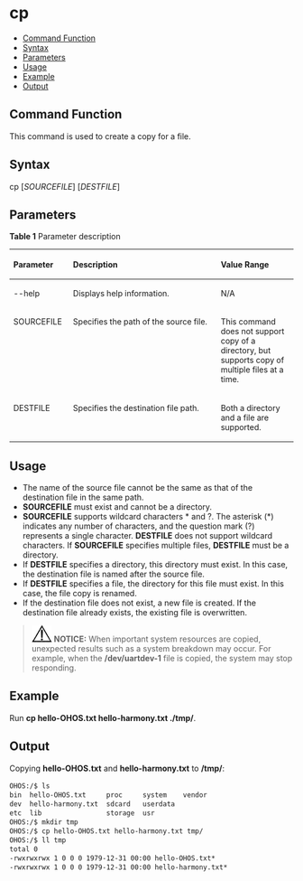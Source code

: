 # cp<a name="EN-US_TOPIC_0000001133846484"></a>

-   [Command Function](#section6841203041513)
-   [Syntax](#section24286359150)
-   [Parameters](#section558617385152)
-   [Usage](#section16128156162)
-   [Example](#section19354171211618)
-   [Output](#section16754183195914)

## Command Function<a name="section6841203041513"></a>

This command is used to create a copy for a file.

## Syntax<a name="section24286359150"></a>

cp \[_SOURCEFILE_\] \[_DESTFILE_\]

## Parameters<a name="section558617385152"></a>

**Table  1**  Parameter description

<a name="table1130mcpsimp"></a>
<table><thead align="left"><tr id="row1136mcpsimp"><th class="cellrowborder" valign="top" width="21%" id="mcps1.2.4.1.1"><p id="p1138mcpsimp"><a name="p1138mcpsimp"></a><a name="p1138mcpsimp"></a><strong id="b203611832412"><a name="b203611832412"></a><a name="b203611832412"></a>Parameter</strong></p>
</th>
<th class="cellrowborder" valign="top" width="52%" id="mcps1.2.4.1.2"><p id="p1140mcpsimp"><a name="p1140mcpsimp"></a><a name="p1140mcpsimp"></a><strong id="b1170512342014"><a name="b1170512342014"></a><a name="b1170512342014"></a>Description</strong></p>
</th>
<th class="cellrowborder" valign="top" width="27%" id="mcps1.2.4.1.3"><p id="p1142mcpsimp"><a name="p1142mcpsimp"></a><a name="p1142mcpsimp"></a><strong id="b173835351418"><a name="b173835351418"></a><a name="b173835351418"></a>Value Range</strong></p>
</th>
</tr>
</thead>
<tbody><tr id="row217620816236"><td class="cellrowborder" valign="top" width="21%" headers="mcps1.2.4.1.1 "><p id="p181687832310"><a name="p181687832310"></a><a name="p181687832310"></a>--help</p>
</td>
<td class="cellrowborder" valign="top" width="52%" headers="mcps1.2.4.1.2 "><p id="p181687882317"><a name="p181687882317"></a><a name="p181687882317"></a>Displays help information.</p>
</td>
<td class="cellrowborder" valign="top" width="27%" headers="mcps1.2.4.1.3 "><p id="p18168118182312"><a name="p18168118182312"></a><a name="p18168118182312"></a>N/A</p>
</td>
</tr>
<tr id="row1417648122313"><td class="cellrowborder" valign="top" width="21%" headers="mcps1.2.4.1.1 "><p id="p516816822316"><a name="p516816822316"></a><a name="p516816822316"></a>SOURCEFILE</p>
</td>
<td class="cellrowborder" valign="top" width="52%" headers="mcps1.2.4.1.2 "><p id="p81686862314"><a name="p81686862314"></a><a name="p81686862314"></a>Specifies the path of the source file.</p>
</td>
<td class="cellrowborder" valign="top" width="27%" headers="mcps1.2.4.1.3 "><p id="p1016811862312"><a name="p1016811862312"></a><a name="p1016811862312"></a>This command does not support copy of a directory, but supports copy of multiple files at a time.</p>
</td>
</tr>
<tr id="row191761384231"><td class="cellrowborder" valign="top" width="21%" headers="mcps1.2.4.1.1 "><p id="p13168880235"><a name="p13168880235"></a><a name="p13168880235"></a>DESTFILE</p>
</td>
<td class="cellrowborder" valign="top" width="52%" headers="mcps1.2.4.1.2 "><p id="p9168789231"><a name="p9168789231"></a><a name="p9168789231"></a>Specifies the destination file path.</p>
</td>
<td class="cellrowborder" valign="top" width="27%" headers="mcps1.2.4.1.3 "><p id="p316810810235"><a name="p316810810235"></a><a name="p316810810235"></a>Both a directory and a file are supported.</p>
</td>
</tr>
</tbody>
</table>

## Usage<a name="section16128156162"></a>

-   The name of the source file cannot be the same as that of the destination file in the same path.
-   **SOURCEFILE**  must exist and cannot be a directory.
-   **SOURCEFILE**  supports wildcard characters \* and ?. The asterisk \(\*\) indicates any number of characters, and the question mark \(?\) represents a single character.  **DESTFILE**  does not support wildcard characters. If  **SOURCEFILE**  specifies multiple files,  **DESTFILE**  must be a directory.
-   If  **DESTFILE**  specifies a directory, this directory must exist. In this case, the destination file is named after the source file.
-   If  **DESTFILE**  specifies a file, the directory for this file must exist. In this case, the file copy is renamed.
-   If the destination file does not exist, a new file is created. If the destination file already exists, the existing file is overwritten.

>![](../public_sys-resources/icon-notice.gif) **NOTICE:** 
>When important system resources are copied, unexpected results such as a system breakdown may occur. For example, when the  **/dev/uartdev-1**  file is copied, the system may stop responding.

## Example<a name="section19354171211618"></a>

Run  **cp hello-OHOS.txt hello-harmony.txt ./tmp/**.

## Output<a name="section16754183195914"></a>

Copying  **hello-OHOS.txt**  and  **hello-harmony.txt**  to  **/tmp/**:

```
OHOS:/$ ls
bin  hello-OHOS.txt     proc     system    vendor
dev  hello-harmony.txt  sdcard   userdata
etc  lib                storage  usr
OHOS:/$ mkdir tmp
OHOS:/$ cp hello-OHOS.txt hello-harmony.txt tmp/
OHOS:/$ ll tmp
total 0
-rwxrwxrwx 1 0 0 0 1979-12-31 00:00 hello-OHOS.txt*
-rwxrwxrwx 1 0 0 0 1979-12-31 00:00 hello-harmony.txt*
```

